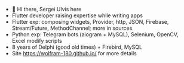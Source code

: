 - 👋 Hi there, Sergei Ulvis here
- Flutter developer raising expertise while writing apps 
- Flutter exp: composing widgets, Provider, http, JSON, Firebase, Stream/Future, MethodChannel; more in sources
- Python exp: Telegram bots (aiogram + MySQL), Selenium, OpenCV, Excel modify scripts
- 8 years of Delphi (good old times) + Firebird, MySQL
- Site https://wolfram-180.github.io/ for more details
